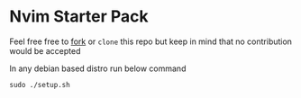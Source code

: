 # Nvim Starter Pack
Feel free free to [fork]("https://github.com/jibon0070/nvim-kick-starter/fork") or `clone` this repo but keep in mind that no contribution would be accepted

In any debian based distro run below command
```
sudo ./setup.sh
```
